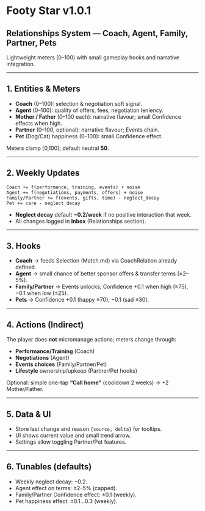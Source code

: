 # Footy Star v1.0.1
## Relationships System — Coach, Agent, Family, Partner, Pets

Lightweight meters (0–100) with small gameplay hooks and narrative integration.

---

## 1. Entities & Meters
- **Coach** (0–100): selection & negotiation soft signal.
- **Agent** (0–100): quality of offers, fees, negotiation leniency.
- **Mother / Father** (0–100 each): narrative flavour; small Confidence effects when high.
- **Partner** (0–100, optional): narrative flavour; Events chain.
- **Pet** (Dog/Cat) happiness (0–100): small Confidence effect.

Meters clamp [0,100]; default neutral **50**.

---

## 2. Weekly Updates
```
Coach += f(performance, training, events) + noise
Agent += f(negotiations, payments, offers) + noise
Family/Partner += f(events, gifts, time) - neglect_decay
Pet += care - neglect_decay
```
- **Neglect decay** default **−0.2/week** if no positive interaction that week.
- All changes logged in **Inbox** (Relationships section).

---

## 3. Hooks
- **Coach** -> feeds Selection (Match.md) via CoachRelation already defined.
- **Agent** -> small chance of better sponsor offers & transfer terms (±2–5%).
- **Family/Partner** -> Events unlocks; Confidence +0.1 when high (≥75), −0.1 when low (≤25).
- **Pets** -> Confidence +0.1 (happy ≥70), −0.1 (sad ≤30).

---

## 4. Actions (Indirect)
The player does **not** micromanage actions; meters change through:
- **Performance/Training** (Coach)
- **Negotiations** (Agent)
- **Events choices** (Family/Partner/Pet)
- **Lifestyle** ownership/upkeep (Partner/Pet hooks)

Optional: simple one-tap **“Call home”** (cooldown 2 weeks) -> +2 Mother/Father.

---

## 5. Data & UI
- Store last change and reason `{source, delta}` for tooltips.
- UI shows current value and small trend arrow.
- Settings allow toggling Partner/Pet features.

---

## 6. Tunables (defaults)
- Weekly neglect decay: −0.2.
- Agent effect on terms: ±2–5% (capped).
- Family/Partner Confidence effect: ±0.1 (weekly).
- Pet happiness effect: ±0.1…0.3 (weekly).
